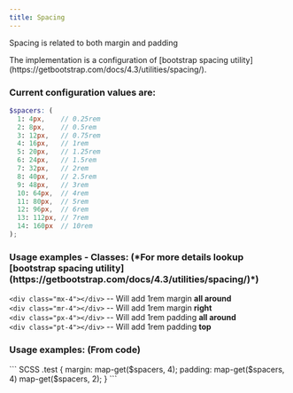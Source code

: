 ```yaml
---
title: Spacing
---
```

<p>Spacing is related to both margin and padding</p> 

<p>The implementation is a configuration of [bootstrap spacing utility](https://getbootstrap.com/docs/4.3/utilities/spacing/).</p>

<h3>Current configuration values are:</h3>

``` SCSS
$spacers: (
  1: 4px,    // 0.25rem
  2: 8px,    // 0.5rem
  3: 12px,   // 0.75rem
  4: 16px,   // 1rem
  5: 20px,   // 1.25rem
  6: 24px,   // 1.5rem
  7: 32px,   // 2rem
  8: 40px,   // 2.5rem
  9: 48px,   // 3rem
  10: 64px,  // 4rem
  11: 80px,  // 5rem
  12: 96px,  // 6rem
  13: 112px, // 7rem
  14: 160px  // 10rem
);
```

<h3>Usage examples - Classes: (*For more details lookup [bootstrap spacing utility](https://getbootstrap.com/docs/4.3/utilities/spacing/)*)</h3>

```<div class="mx-4"></div>``` -- Will add 1rem margin __all around__<br>
```<div class="mr-4"></div>``` -- Will add 1rem margin __right__<br>
```<div class="px-4"></div>``` -- Will add 1rem padding __all around__<br>
```<div class="pt-4"></div>``` -- Will add 1rem padding __top__<br>

<h3>Usage examples: (From code)</h3>
``` SCSS
.test {
	margin: map-get($spacers, 4);
	padding: map-get($spacers, 4) map-get($spacers, 2);
}
```
